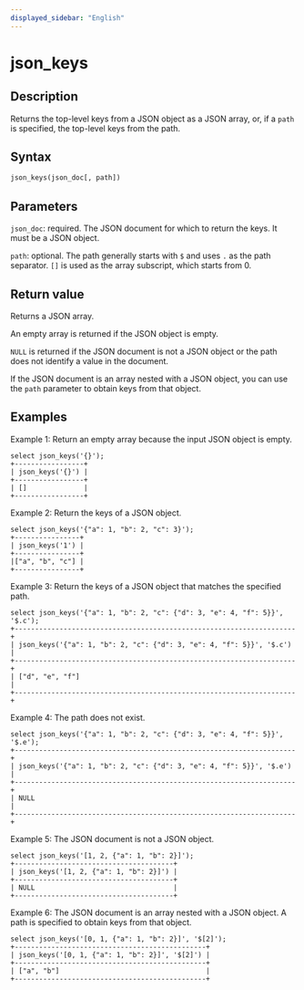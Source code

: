 ```yaml
---
displayed_sidebar: "English"
---
```


# json_keys

## Description

Returns the top-level keys from a JSON object as a JSON array, or, if a `path` is specified, the top-level keys from the path.

## Syntax

```Haskell
json_keys(json_doc[, path])
```

## Parameters

`json_doc`: required. The JSON document for which to return the keys. It must be a JSON object.

`path`: optional. The path generally starts with `$` and uses `.` as the path separator. `[]` is used as the array subscript, which starts from 0.

## Return value

Returns a JSON array.

An empty array is returned if the JSON object is empty.

`NULL` is returned if the JSON document is not a JSON object or the path does not identify a value in the document.

If the JSON document is an array nested with a JSON object, you can use the `path` parameter to obtain keys from that object.

## Examples

Example 1: Return an empty array because the input JSON object is empty.

```Plain
select json_keys('{}');
+-----------------+
| json_keys('{}') |
+-----------------+
| []              |
+-----------------+
```

Example 2: Return the keys of a JSON object.

```Plain
select json_keys('{"a": 1, "b": 2, "c": 3}');
+----------------+
| json_keys('1') |
+----------------+
|["a", "b", "c"] |
+----------------+
```

Example 3: Return the keys of a JSON object that matches the specified path.

```Plain
select json_keys('{"a": 1, "b": 2, "c": {"d": 3, "e": 4, "f": 5}}', '$.c');
+---------------------------------------------------------------------+
| json_keys('{"a": 1, "b": 2, "c": {"d": 3, "e": 4, "f": 5}}', '$.c') |
+---------------------------------------------------------------------+
| ["d", "e", "f"]                                                     |
+---------------------------------------------------------------------+
```

Example 4: The path does not exist.

```Plain
select json_keys('{"a": 1, "b": 2, "c": {"d": 3, "e": 4, "f": 5}}', '$.e');
+---------------------------------------------------------------------+
| json_keys('{"a": 1, "b": 2, "c": {"d": 3, "e": 4, "f": 5}}', '$.e') |
+---------------------------------------------------------------------+
| NULL                                                                |
+---------------------------------------------------------------------+
```

Example 5: The JSON document is not a JSON object.

```Plain
select json_keys('[1, 2, {"a": 1, "b": 2}]');
+---------------------------------------+
| json_keys('[1, 2, {"a": 1, "b": 2}]') |
+---------------------------------------+
| NULL                                  |
+---------------------------------------+
```

Example 6: The JSON document is an array nested with a JSON object. A path is specified to obtain keys from that object.

```Plain
select json_keys('[0, 1, {"a": 1, "b": 2}]', '$[2]');
+-----------------------------------------------+
| json_keys('[0, 1, {"a": 1, "b": 2}]', '$[2]') |
+-----------------------------------------------+
| ["a", "b"]                                    |
+-----------------------------------------------+
```
